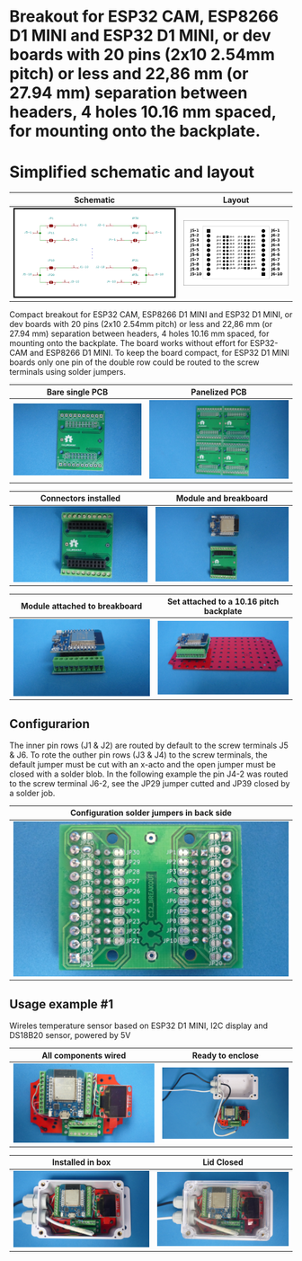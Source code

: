 
# Breakout for ESP32 CAM, ESP8266 D1 MINI and ESP32 D1 MINI, or dev boards with 20 pins (2x10 2.54mm pitch) or less and 22,86 mm (or 27.94 mm) separation between headers, 4 holes 10.16 mm spaced, for mounting onto the backplate.

# Simplified schematic and layout

Schematic                                      |Layout                                      |
-----------------------------------------------|--------------------------------------------|
![](/c-breakouts/c12/assets/img/schematic.png) |![](/c-breakouts/c12/assets/img/layout.png) |

Compact breakout for ESP32 CAM, ESP8266 D1 MINI and ESP32 D1 MINI, or dev boards with 20 pins (2x10 2.54mm pitch) or less and 22,86 mm (or 27.94 mm) separation between headers, 4 holes 10.16 mm spaced, for mounting onto the backplate. The board works without effort for ESP32-CAM and ESP8266 D1 MINI. To keep the board compact, for ESP32 D1 MINI boards only one pin of the double row could be routed to the screw terminals using solder jumpers.

Bare single PCB                              |Panelized PCB                              |
---------------------------------------------|-------------------------------------------|
![](/c-breakouts/c12/assets/img/barepcb.jpg) |![](/c-breakouts/c12/assets/img/panel.jpg) |

Connectors installed                         |Module and breakboard                      |
---------------------------------------------|-------------------------------------------|
![](/c-breakouts/c12/assets/img/connectors.jpg) |![](/c-breakouts/c12/assets/img/moduleandbreak.jpg) |

Module attached to breakboard                |Set attached to a 10.16 pitch backplate    |
---------------------------------------------|-------------------------------------------|
![](/c-breakouts/c12/assets/img/moduleattached.jpg) |![](/c-breakouts/c12/assets/img/moduleinbackplate.jpg) |

## Configurarion

The inner pin rows (J1 & J2) are routed by default to the screw terminals J5 & J6. To rote the outher pin rows (J3 & J4) to the screw terminals, the default jumper must be cut with an x-acto and the open jumper must be closed with a solder blob. In the following example the pin J4-2 was routed to the screw terminal J6-2, see the JP29 jumper cutted and JP39 closed by a solder job.

Configuration solder jumpers in back side   |
--------------------------------------------|
![](/c-breakouts/c12/assets/img/jumpers.jpg)|



## Usage example #1

Wireles temperature sensor based on ESP32 D1 MINI, I2C display and DS18B20 sensor, powered by 5V

All components wired                                |Ready to enclose                                 |
----------------------------------------------------|-------------------------------------------------|
![](/c-breakouts/c12/assets/img/componentswired.jpg)|![](/c-breakouts/c12/assets/img/readytoenclose.jpg)|

Installed in box                             |Lid Closed                                       |
---------------------------------------------|-------------------------------------------------|
![](/c-breakouts/c12/assets/img/installedinbox.jpg)|![](/c-breakouts/c12/assets/img/lidclosed1.jpg)|

